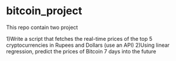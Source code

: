 # bitcoin_project 
This repo contain two project

1)Write a script that fetches the real-time prices of the top 5 cryptocurrencies in Rupees and Dollars (use an API)
2)Using linear regression, predict the prices of Bitcoin 7 days into the future


